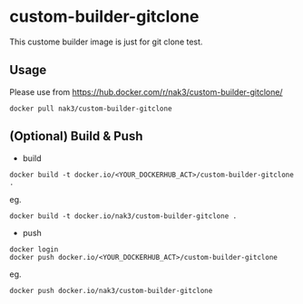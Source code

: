 custom-builder-gitclone
=============

This custome builder image is just for git clone test.

Usage
---

Please use from https://hub.docker.com/r/nak3/custom-builder-gitclone/

~~~
docker pull nak3/custom-builder-gitclone
~~~

(Optional) Build & Push
---

* build 

~~~
docker build -t docker.io/<YOUR_DOCKERHUB_ACT>/custom-builder-gitclone .
~~~

eg.
~~~ 
docker build -t docker.io/nak3/custom-builder-gitclone .
~~~

* push

~~~
docker login
docker push docker.io/<YOUR_DOCKERHUB_ACT>/custom-builder-gitclone
~~~

eg.
~~~
docker push docker.io/nak3/custom-builder-gitclone
~~~

